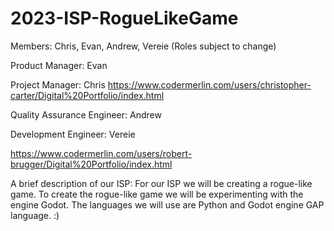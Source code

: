 # 2023-ISP-RogueLikeGame

Members: Chris, Evan, Andrew, Vereie
(Roles subject to change)

Product Manager: Evan 

Project Manager: Chris 
https://www.codermerlin.com/users/christopher-carter/Digital%20Portfolio/index.html

Quality Assurance Engineer: Andrew 

Development Engineer: Vereie

https://www.codermerlin.com/users/robert-brugger/Digital%20Portfolio/index.html

A brief description of our ISP:
For our ISP we will be creating a rogue-like game. To create the rogue-like game we will be experimenting with the engine Godot. The languages we will use are Python and Godot engine GAP language. 
:)
